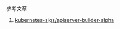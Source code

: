 参考文章

1. [kubernetes-sigs/apiserver-builder-alpha](https://github.com/kubernetes-sigs/apiserver-builder-alpha)

